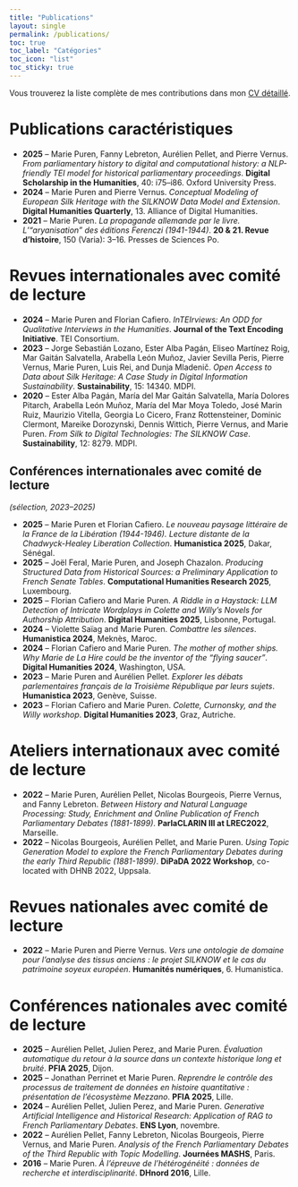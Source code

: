 ```yaml
---
title: "Publications"
layout: single
permalink: /publications/
toc: true
toc_label: "Catégories"
toc_icon: "list"
toc_sticky: true
---
```


Vous trouverez la liste complète de mes contributions dans mon [CV détaillé](https://mpuren.github.io/cv/).

# Publications caractéristiques

* **2025** – Marie Puren, Fanny Lebreton, Aurélien Pellet, and Pierre Vernus. *From parliamentary history to digital and computational history: a NLP-friendly TEI model for historical parliamentary proceedings*. **Digital Scholarship in the Humanities**, 40: i75–i86. Oxford University Press.
* **2024** – Marie Puren and Pierre Vernus. *Conceptual Modeling of European Silk Heritage with the SILKNOW Data Model and Extension*. **Digital Humanities Quarterly**, 13. Alliance of Digital Humanities.
* **2021** – Marie Puren. *La propagande allemande par le livre. L’“aryanisation” des éditions Ferenczi (1941-1944)*. **20 & 21. Revue d’histoire**, 150 (Varia): 3–16. Presses de Sciences Po.

# Revues internationales avec comité de lecture

* **2024** – Marie Puren and Florian Cafiero. *InTEIrviews: An ODD for Qualitative Interviews in the Humanities*. **Journal of the Text Encoding Initiative**. TEI Consortium.
* **2023** – Jorge Sebastián Lozano, Ester Alba Pagán, Eliseo Martínez Roig, Mar Gaitán Salvatella, Arabella León Muñoz, Javier Sevilla Peris, Pierre Vernus, Marie Puren, Luis Rei, and Dunja Mladenič. *Open Access to Data about Silk Heritage: A Case Study in Digital Information Sustainability*. **Sustainability**, 15: 14340. MDPI.
* **2020** – Ester Alba Pagán, María del Mar Gaitán Salvatella, María Dolores Pitarch, Arabella León Muñoz, María del Mar Moya Toledo, José Marin Ruiz, Maurizio Vitella, Georgia Lo Cicero, Franz Rottensteiner, Dominic Clermont, Mareike Dorozynski, Dennis Wittich, Pierre Vernus, and Marie Puren. *From Silk to Digital Technologies: The SILKNOW Case*. **Sustainability**, 12: 8279. MDPI.


## Conférences internationales avec comité de lecture

*(sélection, 2023–2025)*

* **2025** – Marie Puren et Florian Cafiero. *Le nouveau paysage littéraire de la France de la Libération (1944-1946). Lecture distante de la Chadwyck-Healey Liberation Collection*. **Humanistica 2025**, Dakar, Sénégal.
* **2025** – Joël Feral, Marie Puren, and Joseph Chazalon. *Producing Structured Data from Historical Sources: a Preliminary Application to French Senate Tables*. **Computational Humanities Research 2025**, Luxembourg.
* **2025** – Florian Cafiero and Marie Puren. *A Riddle in a Haystack: LLM Detection of Intricate Wordplays in Colette and Willy’s Novels for Authorship Attribution*. **Digital Humanities 2025**, Lisbonne, Portugal.
* **2024** – Violette Saïag and Marie Puren. *Combattre les silences*. **Humanistica 2024**, Meknès, Maroc.
* **2024** – Florian Cafiero and Marie Puren. *The mother of mother ships. Why Marie de La Hire could be the inventor of the “flying saucer”*. **Digital Humanities 2024**, Washington, USA.
* **2023** – Marie Puren and Aurélien Pellet. *Explorer les débats parlementaires français de la Troisième République par leurs sujets*. **Humanistica 2023**, Genève, Suisse.
* **2023** – Florian Cafiero and Marie Puren. *Colette, Curnonsky, and the Willy workshop*. **Digital Humanities 2023**, Graz, Autriche.

# Ateliers internationaux avec comité de lecture

* **2022** – Marie Puren, Aurélien Pellet, Nicolas Bourgeois, Pierre Vernus, and Fanny Lebreton. *Between History and Natural Language Processing: Study, Enrichment and Online Publication of French Parliamentary Debates (1881-1899)*. **ParlaCLARIN III at LREC2022**, Marseille.
* **2022** – Nicolas Bourgeois, Aurélien Pellet, and Marie Puren. *Using Topic Generation Model to explore the French Parliamentary Debates during the early Third Republic (1881-1899)*. **DiPaDA 2022 Workshop**, co-located with DHNB 2022, Uppsala.

# Revues nationales avec comité de lecture

* **2022** – Marie Puren and Pierre Vernus. *Vers une ontologie de domaine pour l’analyse des tissus anciens : le projet SILKNOW et le cas du patrimoine soyeux européen*. **Humanités numériques**, 6. Humanistica.

# Conférences nationales avec comité de lecture

* **2025** – Aurélien Pellet, Julien Perez, and Marie Puren. *Évaluation automatique du retour à la source dans un contexte historique long et bruité*. **PFIA 2025**, Dijon.
* **2025** – Jonathan Perrinet et Marie Puren. *Reprendre le contrôle des processus de traitement de données en histoire quantitative : présentation de l’écosystème Mezzano*. **PFIA 2025**, Lille.
* **2024** – Aurélien Pellet, Julien Perez, and Marie Puren. *Generative Artificial Intelligence and Historical Research: Application of RAG to French Parliamentary Debates*. **ENS Lyon**, novembre.
* **2022** – Aurélien Pellet, Fanny Lebreton, Nicolas Bourgeois, Pierre Vernus, and Marie Puren. *Analysis of the French Parliamentary Debates of the Third Republic with Topic Modelling*. **Journées MASHS**, Paris.
* **2016** – Marie Puren. *À l’épreuve de l’hétérogénéité : données de recherche et interdisciplinarité*. **DHnord 2016**, Lille.
